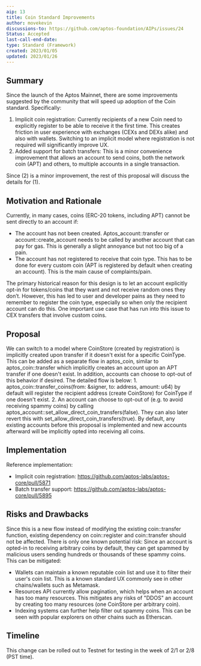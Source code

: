 ```yaml
---
aip: 13
title: Coin Standard Improvements
author: movekevin
discussions-to: https://github.com/aptos-foundation/AIPs/issues/24
Status: Accepted
last-call-end-date:
type: Standard (Framework)
created: 2023/01/05
updated: 2023/01/26
---
```


## Summary
Since the launch of the Aptos Mainnet, there are some improvements suggested by the community that will speed up adoption of the Coin standard. Specifically:
1. Implicit coin registration: Currently recipients of a new Coin need to explicitly register to be able to receive it the first time. This creates friction in user experience with exchanges (CEXs and DEXs alike) and also with wallets. Switching to an implicit model where registration is not required will significantly improve UX.
2. Added support for batch transfers: This is a minor convenience improvement that allows an account to send coins, both the network coin (APT) and others, to multiple accounts in a single transaction.

Since (2) is a minor improvement, the rest of this proposal will discuss the details for (1).

## Motivation and Rationale

Currently, in many cases, coins (ERC-20 tokens, including APT) cannot be sent directly to an account if:

- The account has not been created. Aptos_account::transfer or account::create_account needs to be called by another account that can pay for gas. This is generally a slight annoyance but not too big of a pain.
- The account has not registered to receive that coin type. This has to be done for every custom coin (APT is registered by default when creating an account). This is the main cause of complaints/pain.

The primary historical reason for this design is to let an account explicitly opt-in for tokens/coins that they want and not receive random ones they don’t. However, this has led to user and developer pains as they need to remember to register the coin type, especially so when only the recipient account can do this. One important use case that has run into this issue to CEX transfers that involve custom coins.

## Proposal

We can switch to a model where CoinStore (created by registration) is implicitly created upon transfer if it doesn't exist for a specific CoinType. This can be added as a separate flow in aptos_coin, similar to aptos_coin::transfer which implicitly creates an account upon an APT transfer if one doesn't exist. In addition, accounts can choose to opt-out of this behavior if desired. The detailed flow is below:
    1. aptos_coin::transfer_coins<CoinType>(from: &signer, to: address, amount: u64) by default will register the recipient address (create CoinStore) for CoinType if one doesn't exist.
    2. An account can choose to opt-out of (e.g. to avoid receiving spammy coins) by calling aptos_account::set_allow_direct_coin_transfers(false). They can also later revert this with set_allow_direct_coin_transfers(true). By default, any existing accounts before this proposal is implemented and new accounts afterward will be implicitly opted into receiving all coins.

## Implementation
Reference implementation:
- Implicit coin registration: https://github.com/aptos-labs/aptos-core/pull/5871
- Batch transfer support: https://github.com/aptos-labs/aptos-core/pull/5895

## Risks and Drawbacks
Since this is a new flow instead of modifying the existing coin::transfer function, existing dependency on coin::register and coin::transfer should not be affected. There is only one known potential risk: Since an account is opted-in to receiving arbitrary coins by default, they can get spammed by malicious users sending hundreds or thousands of these spammy coins. This can be mitigated:
- Wallets can maintain a known reputable coin list and use it to filter their user's coin list. This is a known standard UX commonly see in other chains/wallets such as Metamask.
- Resources API currently allow pagination, which helps when an account has too many resources. This mitigates any risks of "DDOS" an account by creating too many resources (one CoinStore per arbitrary coin).
- Indexing systems can further help filter out spammy coins. This can be seen with popular explorers on other chains such as Etherscan.

## Timeline
This change can be rolled out to Testnet for testing in the week of 2/1 or 2/8 (PST time).

